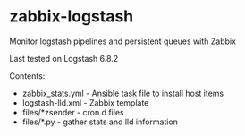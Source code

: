 # zabbix-logstash

Monitor logstash pipelines and persistent queues with Zabbix 

Last tested on Logstash 6.8.2

Contents:

*  zabbix_stats.yml - Ansible task file to install host items
*  logstash-lld.xml - Zabbix template
*  files/*zsender - cron.d files
*  files/*.py - gather stats and lld information  
